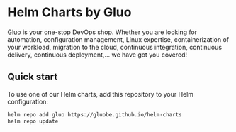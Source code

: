# Helm Charts by Gluo

[Gluo](https://www.gluo.be) is your one-stop DevOps shop. Whether you are looking for automation, configuration management, Linux expertise, containerization of your workload, migration to the cloud, continuous integration, continuous delivery, continuous deployment,… we have got you covered!

## Quick start

To use one of our Helm charts, add this repository to your Helm configuration:
```bash
helm repo add gluo https://gluobe.github.io/helm-charts
helm repo update
```
